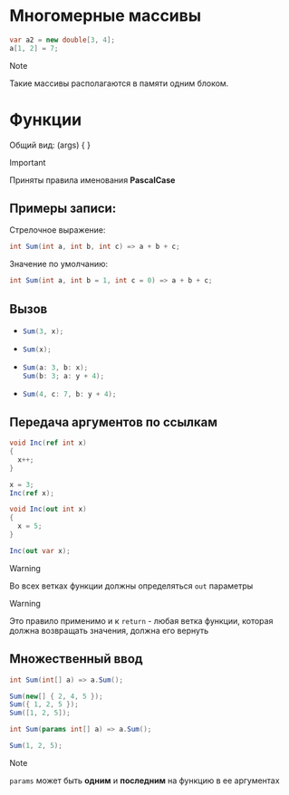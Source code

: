 # Многомерные массивы

```cs
var a2 = new double[3, 4];
a[1, 2] = 7;
```

> [!NOTE]
> Такие массивы располагаются в памяти одним блоком.

# Функции

Общий вид:
<ReturnType> <FunctionName>(args) { <Body> }

> [!IMPORTANT]
> Приняты правила именования **PascalCase**

## Примеры записи:

Стрелочное выражение:
```cs
int Sum(int a, int b, int c) => a + b + c;
```

Значение по умолчанию:
```cs
int Sum(int a, int b = 1, int c = 0) => a + b + c;
```

## Вызов

- ```cs
  Sum(3, x);
  ```
- ```cs
  Sum(x);
  ```
- ```cs
  Sum(a: 3, b: x);
  Sum(b: 3; a: y + 4);
  ```
- ```cs
  Sum(4, c: 7, b: y + 4);
  ```

## Передача аргументов по ссылкам

```cs
void Inc(ref int x)
{
  x++;
}

x = 3;
Inc(ref x);
```

```cs
void Inc(out int x)
{
  x = 5;
}

Inc(out var x);
```

> [!WARNING]
> Во всех ветках функции должны определяться ```out``` параметры

> [!WARNING]
> Это правило применимо и к ```return``` - любая ветка функции, которая должна возвращать значения, должна его вернуть

## Множественный ввод

```cs
int Sum(int[] a) => a.Sum();

Sum(new[] { 2, 4, 5 });
Sum({ 1, 2, 5 });
Sum([1, 2, 5]);
```

```cs
int Sum(params int[] a) => a.Sum();

Sum(1, 2, 5);
```

> [!NOTE]
> ```params``` может быть **одним** и **последним** на функцию в ее аргументах
